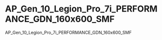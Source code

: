 # AP_Gen_10_Legion_Pro_7i_PERFORMANCE_GDN_160x600_SMF
AP_Gen_10_Legion_Pro_7i_PERFORMANCE_GDN_160x600_SMF
